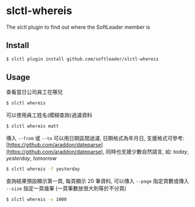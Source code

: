 # slctl-whereis


The slctl plugin to find out where the SoftLeader member is

## Install

```sh
$ slctl plugin install github.com/softleader/slctl-whereis
```

## Usage

查看當日公司員工在哪兒

```sh
$ slctl whereis
```

可以使用員工姓名(模糊查詢)過濾資料

```sh
$ slctl whereis matt
```

傳入 `--from` 或 `--to` 可以用日期區間過濾, 日期格式為年月日, 支援格式可參考: [https://github.com/araddon/dateparse](https://github.com/araddon/dateparse), 同時也支援少數自然語言, 如: *today*, *yesterday*, *tomorrow*

```sh
$ slctl whereis -f yesterday
```

查詢結果預設顯示第一頁, 每頁顯示 20 筆資料, 可以傳入 `--page` 指定頁數或傳入 `--size` 指定一頁幾筆 (一頁筆數放很大則等於不分頁)

```sh
$ slctl whereis -s 1000
```
